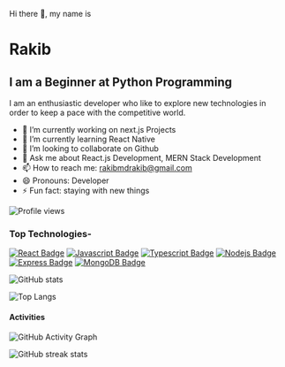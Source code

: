 Hi there 👋, my name is <br/> 
# Rakib
## I am a Beginner at Python Programming

I am an enthusiastic developer who like to explore new technologies in order to keep a pace with the competitive world.

- 🔭 I’m currently working on next.js Projects 
- 🌱 I’m currently learning React Native 
- 👯 I’m looking to collaborate on Github 
- 💬 Ask me about React.js Development, MERN Stack Development 
- 📫 How to reach me: rakibmdrakib@gmail.com 
- 😄 Pronouns: Developer 
- ⚡ Fun fact: staying with new things 

<!-- profile view -->

![Profile views](https://gpvc.arturio.dev/rakibmdrakib)

### Top Technologies-

[![React Badge](https://img.shields.io/badge/-React-61DBFB?style=for-the-badge&labelColor=black&logo=react&logoColor=61DBFB)](#) [![Javascript Badge](https://img.shields.io/badge/-Javascript-F0DB4F?style=for-the-badge&labelColor=black&logo=javascript&logoColor=F0DB4F)](#) [![Typescript Badge](https://img.shields.io/badge/-Typescript-007acc?style=for-the-badge&labelColor=black&logo=typescript&logoColor=007acc)](#) [![Nodejs Badge](https://img.shields.io/badge/-Nodejs-3C873A?style=for-the-badge&labelColor=black&logo=node.js&logoColor=3C873A)](#) [![Express Badge](https://img.shields.io/badge/-express-e535ab?style=for-the-badge&labelColor=black&logo=express.js&logoColor=e535ab)](#) [![MongoDB Badge](https://img.shields.io/badge/-MongoDB-e535ab?style=for-the-badge&labelColor=black&logo=mongodb.com&logoColor=#47A248)](#)


![GitHub stats](https://github-readme-stats.vercel.app/api?username=rakibmdrakib&show_icons=true&count_private=true&theme=dark)

![Top Langs](https://github-readme-stats.vercel.app/api/top-langs/?username=rakibmdrakib&layout=compact&theme=dark)

#### Activities 
![GitHub Activity Graph](https://activity-graph.herokuapp.com/graph?username=rakibmdrakib)  
<!-- ![GitHub metrics](https://metrics.lecoq.io/rakibmdrakib)   -->
![GitHub streak stats](https://github-readme-streak-stats.herokuapp.com/?user=rakibmdrakib)  
